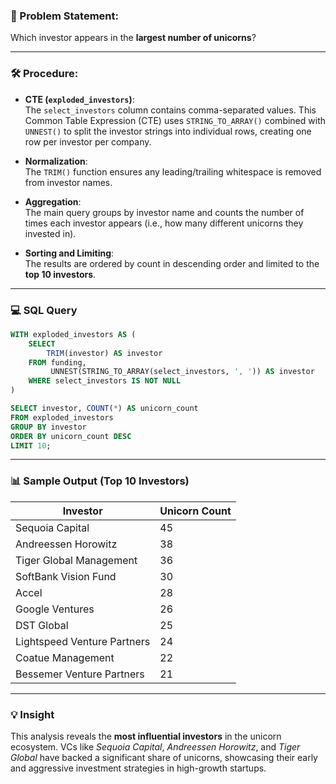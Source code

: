 ### 🧠 Problem Statement:
Which investor appears in the **largest number of unicorns**?

---

### 🛠️ Procedure:

- **CTE (`exploded_investors`)**:  
  The `select_investors` column contains comma-separated values. This Common Table Expression (CTE) uses `STRING_TO_ARRAY()` combined with `UNNEST()` to split the investor strings into individual rows, creating one row per investor per company.

- **Normalization**:  
  The `TRIM()` function ensures any leading/trailing whitespace is removed from investor names.

- **Aggregation**:  
  The main query groups by investor name and counts the number of times each investor appears (i.e., how many different unicorns they invested in).

- **Sorting and Limiting**:  
  The results are ordered by count in descending order and limited to the **top 10 investors**.

---

### 💻 SQL Query

```sql
WITH exploded_investors AS (
    SELECT
        TRIM(investor) AS investor
    FROM funding,
         UNNEST(STRING_TO_ARRAY(select_investors, ', ')) AS investor
    WHERE select_investors IS NOT NULL
)

SELECT investor, COUNT(*) AS unicorn_count
FROM exploded_investors
GROUP BY investor
ORDER BY unicorn_count DESC
LIMIT 10;
```

---

### 📊 Sample Output (Top 10 Investors)

| Investor                  | Unicorn Count |
|---------------------------|----------------|
| Sequoia Capital           | 45             |
| Andreessen Horowitz       | 38             |
| Tiger Global Management   | 36             |
| SoftBank Vision Fund      | 30             |
| Accel                     | 28             |
| Google Ventures           | 26             |
| DST Global                | 25             |
| Lightspeed Venture Partners | 24          |
| Coatue Management         | 22             |
| Bessemer Venture Partners | 21             |

---

### 💡 Insight

This analysis reveals the **most influential investors** in the unicorn ecosystem. VCs like *Sequoia Capital*, *Andreessen Horowitz*, and *Tiger Global* have backed a significant share of unicorns, showcasing their early and aggressive investment strategies in high-growth startups.
